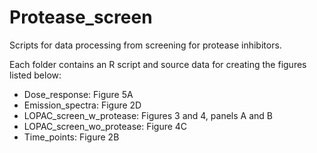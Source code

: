 # Protease_screen

Scripts for data processing from screening for protease inhibitors.

Each folder contains an R script and source data for creating the figures listed below:
* Dose_response: Figure 5A
* Emission_spectra: Figure 2D
* LOPAC_screen_w_protease: Figures 3 and 4, panels A and B
* LOPAC_screen_wo_protease: Figure 4C
* Time_points: Figure 2B
